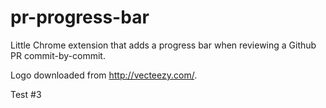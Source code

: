 # pr-progress-bar

Little Chrome extension that adds a progress bar when reviewing a Github PR commit-by-commit.

Logo downloaded from http://vecteezy.com/.

Test #3
